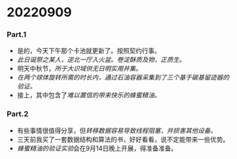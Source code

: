 # 20220909

### Part.1

- 是的，今天下午那个卡池就更新了。按照契约行事。
- *此日诞祭之某人，逆北一厅入火盆。卷淀酥质及物，正质生。*
- 明天中秋节，*所于大识域供无日明实用并集。*
- *在两个球体旋转所需的时长内，通过石油容器采集到了三个基于碳基留迹器的验证。*
- 接上，其中包含了*难以置信的带来快乐的蜂蜜精油。*

### Part.2

- 有些事情很值得分享，但*转移数据容易导致线程阻塞，并损害其他设备。*
- 三天前我买了一套数据结构和算法的书，好好看看，说不定能带来一些优势。
- *蜂蜜精油的验证实验*会在9月14日晚上开展，得准备准备。
